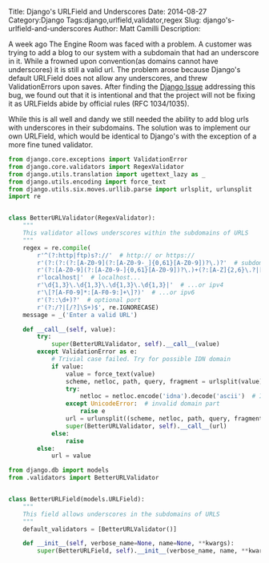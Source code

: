 Title: Django's URLField and Underscores
Date: 2014-08-27
Category:Django 
Tags:django,urlfield,validator,regex
Slug: django's-urlfield-and-underscores
Author: Matt Camilli
Description: 


A week ago The Engine Room was faced with a problem. A customer was trying to
add a blog to our system with a subdomain that had an underscore in it. While
a frowned upon convention(as domains cannot have underscores) it is still
a valid url. The problem arose because Django's default URLField does not allow
any underscores, and threw ValidationErrors upon saves. After finding the
[Django Issue](https://code.djangoproject.com/ticket/18517) addressing this
bug, we found out that it is intentional and that the project will not be
fixing it as URLFields abide by official rules (RFC 1034/1035). 

While this is all well and dandy we still needed the ability to add blog urls
with underscores in their subdomains. The solution was to implement our own
URLField, which would be identical to Django's with the exception of a more
fine tuned validator. 

```python
from django.core.exceptions import ValidationError
from django.core.validators import RegexValidator
from django.utils.translation import ugettext_lazy as _
from django.utils.encoding import force_text
from django.utils.six.moves.urllib.parse import urlsplit, urlunsplit
import re


class BetterURLValidator(RegexValidator):
    """
    This validator allows underscores within the subdomains of URLS
    """
    regex = re.compile(
        r'^(?:http|ftp)s?://'  # http:// or https://
        r'(?:(?:(?:[A-Z0-9](?:[A-Z0-9-_]{0,61}[A-Z0-9])?\.)?'  # subdomain...
        r'(?:[A-Z0-9](?:[A-Z0-9-]{0,61}[A-Z0-9])?\.)+(?:[A-Z]{2,6}\.?|[A-Z0-9-]{2,}(?<!-)\.))|' # domain
        r'localhost|'  # localhost...
        r'\d{1,3}\.\d{1,3}\.\d{1,3}\.\d{1,3}|'  # ...or ipv4
        r'\[?[A-F0-9]*:[A-F0-9:]+\]?)'  # ...or ipv6
        r'(?::\d+)?'  # optional port
        r'(?:/?|[/?]\S+)$', re.IGNORECASE)
    message = _('Enter a valid URL')

    def __call__(self, value):
        try:
            super(BetterURLValidator, self).__call__(value)
        except ValidationError as e:
            # Trivial case failed. Try for possible IDN domain
            if value:
                value = force_text(value)
                scheme, netloc, path, query, fragment = urlsplit(value)
                try:
                    netloc = netloc.encode('idna').decode('ascii')  # IDN -> ACE
                except UnicodeError:  # invalid domain part
                    raise e
                url = urlunsplit((scheme, netloc, path, query, fragment))
                super(BetterURLValidator, self).__call__(url)
            else:
                raise
        else:
            url = value
```



```python
from django.db import models
from .validators import BetterURLValidator


class BetterURLField(models.URLField):
    """
    This field allows underscores in the subdomains of URLS
    """
    default_validators = [BetterURLValidator()]

    def __init__(self, verbose_name=None, name=None, **kwargs):
        super(BetterURLField, self).__init__(verbose_name, name, **kwargs)
```
